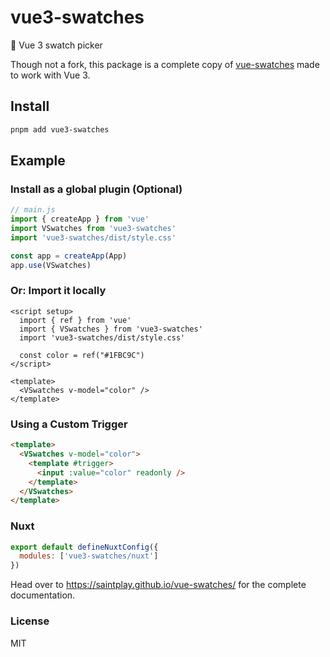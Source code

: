 # vue3-swatches

🎨 Vue 3 swatch picker

Though not a fork, this package is a complete copy of [vue-swatches](https://github.com/saintplay/vue-swatches) made to work with Vue 3.

## Install

```sh
pnpm add vue3-swatches
```

## Example

### Install as a global plugin (Optional)

```js
// main.js
import { createApp } from 'vue'
import VSwatches from 'vue3-swatches'
import 'vue3-swatches/dist/style.css'

const app = createApp(App)
app.use(VSwatches)
```

### Or: Import it locally

```vue
<script setup>
  import { ref } from 'vue'
  import { VSwatches } from 'vue3-swatches'
  import 'vue3-swatches/dist/style.css'

  const color = ref("#1FBC9C")
</script>

<template>
  <VSwatches v-model="color" />
</template>
```

### Using a Custom Trigger

```html
<template>
  <VSwatches v-model="color">
    <template #trigger>
      <input :value="color" readonly />
    </template>
  </VSwatches>
</template>
```

### Nuxt

```js
export default defineNuxtConfig({
  modules: ['vue3-swatches/nuxt']
})
```

Head over to https://saintplay.github.io/vue-swatches/ for the complete documentation.

### License

MIT
